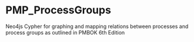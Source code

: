 # PMP_ProcessGroups
Neo4js Cypher for graphing and mapping relations between processes and process groups as outlined in PMBOK 6th Edition
##

#
